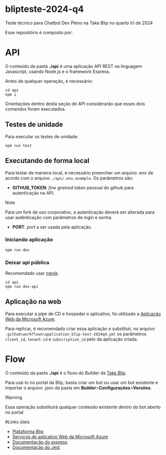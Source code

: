 # blipteste-2024-q4
Teste técnico para Chatbot Dev Pleno na Take Blip no quarto tri de 2024

Esse repositório é composto por:

# API

O conteúdo da pasta **./api** é uma aplicação API REST na linguagem Javascript, usando Node.js e o framework Express.

Antes de qualquer operação, é necessário:

```
cd api
npm i
```

Orientações dentro desta seção de API considerarão que esses dois comandos foram executados.

## Testes de unidade

Para executar os testes de unidade:

```
npm run test
```

## Executando de forma local

Para testar de maneira local, é necessário preencher um arquivo .env de acordo com o arquivo `./api/.env.example`. 
Os parâmetros são:

* **GITHUB_TOKEN**: _fine grained token_ pessoal do github para autenticação na API. 
> [!NOTE]  
> Para um fork de uso corporativo, a autenticação deverá ser alterada para usar autênticação com parâmetros de login e senha.

* **PORT**: _port_ a ser usada pela aplicação.

### Iniciando aplicação

```
npm run dev
```

### Deixar api pública

Recomendado usar [ngrok](https://ngrok.com).

```
cd api
npm run dev-api
```

## Aplicação na web

Para executar a pipe de CD e hospedar o aplicativo, foi utilizado a [Aplicação Web da Microsoft Azure](https://azure.microsoft.com/pt-br/products/app-service/web). 

Para replicar, é recomendado criar essa aplicação e substituir, no arquivo `.github\workflows\application_blip-test-2024q4.yml` os parâmetros `client_id`, `tenant-id` e `subscription_id` pelo da aplicação criada.


# Flow

O conteúdo da pasta **./api** é o fluxo do Builder da [Take Blip](https://www.blip.ai). 

Para usá-lo no portal da Blip, basta criar um bot ou usar um bot existente e importar o arquivo .json da pasta em **Builder**>**Configurações**>**Versões**. 

> [!WARNING]  
> Essa operação substituirá qualquer conteúdo existente dentro do bot aberto no portal

#Links úteis

* [Plataforma Blip](https://www.blip.ai) 
* [Serviços de aplicativo Web da Microsoft Azure](https://azure.microsoft.com/pt-br/products/app-service/web)
* [Documentação do express](https://expressjs.com)
* [Documentação do Jest](https://jestjs.io/docs/configuration)